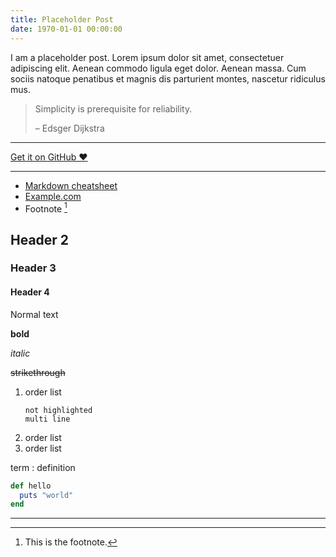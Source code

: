 ```yaml
---
title: Placeholder Post
date: 1970-01-01 00:00:00
---
```


I am a placeholder post. Lorem ipsum dolor sit amet, consectetuer adipiscing elit. Aenean commodo ligula eget dolor. Aenean massa. Cum sociis natoque penatibus et magnis dis parturient montes, nascetur ridiculus mus.


> Simplicity is prerequisite for reliability.
>
> – Edsger Dijkstra

---

<a href="https://github.com/muan/scribble" class="pa3 tc ba br2 db">Get it on GitHub &hearts;</a>

---

* [Markdown cheatsheet](https://www.markdownguide.org/cheat-sheet/)
* [Example.com][1]
* Footnote [^1]

## Header 2

### Header 3

#### Header 4

Normal text

**bold**

_italic_

~~strikethrough~~

1. order list
    ```
    not highlighted
    multi line
    ```
2. order list
3. order list

term
: definition

```ruby
def hello 
  puts "world"
end
```


---

[1]: http://example.com
[^1]: This is the footnote.
